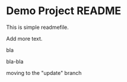 # Demo Project README

This is simple readmefile.

Add more text.

bla

bla-bla

moving to the "update" branch

